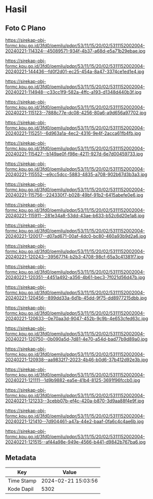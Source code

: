 # Hasil

## Foto C Plano

https://sirekap-obj-formc.kpu.go.id/3fd0/pemilu/pdpr/53/11/15/20/02/5311152002004-20240221-114324--45089571-934f-4b37-a68d-e5a71b29ebae.jpg

https://sirekap-obj-formc.kpu.go.id/3fd0/pemilu/pdpr/53/11/15/20/02/5311152002004-20240221-144436--fd0f2d01-ec25-454a-8a47-3374ce1ed1e4.jpg

https://sirekap-obj-formc.kpu.go.id/3fd0/pemilu/pdpr/53/11/15/20/02/5311152002004-20240221-114948--c33cc1f9-582a-4ffc-a193-d1348d440b3f.jpg

https://sirekap-obj-formc.kpu.go.id/3fd0/pemilu/pdpr/53/11/15/20/02/5311152002004-20240221-115123--7888c77e-dc08-4256-80a6-a9d656a97702.jpg

https://sirekap-obj-formc.kpu.go.id/3fd0/pemilu/pdpr/53/11/15/20/02/5311152002004-20240221-115251--6d963a1a-4ec2-4316-9e4f-2acca61fb4fb.jpg

https://sirekap-obj-formc.kpu.go.id/3fd0/pemilu/pdpr/53/11/15/20/02/5311152002004-20240221-115427--b149ae0f-f98e-4211-927d-6e7d00459733.jpg

https://sirekap-obj-formc.kpu.go.id/3fd0/pemilu/pdpr/53/11/15/20/02/5311152002004-20240221-115552--e9cc5dcc-5883-4835-a708-902b67d3b3a3.jpg

https://sirekap-obj-formc.kpu.go.id/3fd0/pemilu/pdpr/53/11/15/20/02/5311152002004-20240221-115756--224330f7-b028-49bf-91b2-6415abefe0e6.jpg

https://sirekap-obj-formc.kpu.go.id/3fd0/pemilu/pdpr/53/11/15/20/02/5311152002004-20240221-115911--281e34a8-53dd-43ae-b633-b52c6d20e1a8.jpg

https://sirekap-obj-formc.kpu.go.id/3fd0/pemilu/pdpr/53/11/15/20/02/5311152002004-20240221-120017--d07ad671-00af-4dc0-bc80-460a93b9d2a6.jpg

https://sirekap-obj-formc.kpu.go.id/3fd0/pemilu/pdpr/53/11/15/20/02/5311152002004-20240221-120243--395677f4-b2b3-4708-98cf-65a3c41381f7.jpg

https://sirekap-obj-formc.kpu.go.id/3fd0/pemilu/pdpr/53/11/15/20/02/5311152002004-20240221-120351--4451a492-a356-4b61-bec3-7f021d56d47b.jpg

https://sirekap-obj-formc.kpu.go.id/3fd0/pemilu/pdpr/53/11/15/20/02/5311152002004-20240221-120456--899dd33a-6d1b-45dd-9f75-dd8977215dbb.jpg

https://sirekap-obj-formc.kpu.go.id/3fd0/pemilu/pdpr/53/11/15/20/02/5311152002004-20240221-120633--0e70aa3d-9047-452b-9c9b-4e653cfed63c.jpg

https://sirekap-obj-formc.kpu.go.id/3fd0/pemilu/pdpr/53/11/15/20/02/5311152002004-20240221-120750--0b090a5d-7d81-4e70-a54d-bad77b9d89a0.jpg

https://sirekap-obj-formc.kpu.go.id/3fd0/pemilu/pdpr/53/11/15/20/02/5311152002004-20240221-120938--aa9832f7-2023-4b46-b0d6-37b412d92e3b.jpg

https://sirekap-obj-formc.kpu.go.id/3fd0/pemilu/pdpr/53/11/15/20/02/5311152002004-20240221-121111--1d9b9882-ea5e-41b4-8125-3691f96fccb0.jpg

https://sirekap-obj-formc.kpu.go.id/3fd0/pemilu/pdpr/53/11/15/20/02/5311152002004-20240221-121233--3cebb07b-ef4c-420a-b870-3d9aa88f4e9f.jpg

https://sirekap-obj-formc.kpu.go.id/3fd0/pemilu/pdpr/53/11/15/20/02/5311152002004-20240221-121410--7d904461-a47a-44e2-baaf-0fa6c4c4ae6b.jpg

https://sirekap-obj-formc.kpu.go.id/3fd0/pemilu/pdpr/53/11/15/20/02/5311152002004-20240221-121515--af44a98e-949e-4566-b441-d9842b767ba6.jpg


## Metadata

| Key        | Value               |
| ---------- | ------------------- |
| Time Stamp | 2024-02-21 15:03:56 |
| Kode Dapil | 5302                |



